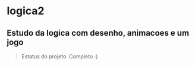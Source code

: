 # logica2

<h2>Estudo da logica com desenho, animacoes e um jogo </h2>

>Estatus do projeto: Completo :)


